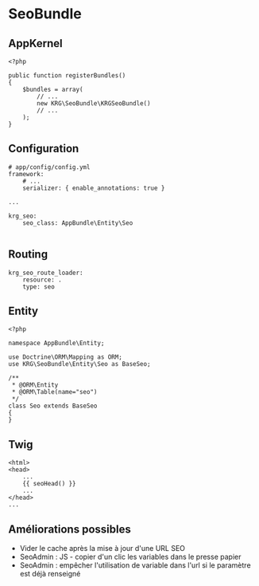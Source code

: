 # SeoBundle

AppKernel
---------

```
<?php

public function registerBundles()
{
    $bundles = array(
        // ...
        new KRG\SeoBundle\KRGSeoBundle()
        // ...
    );
}
```

Configuration
-------------

```
# app/config/config.yml
framework:
    # ...
    serializer: { enable_annotations: true }

...

krg_seo:
    seo_class: AppBundle\Entity\Seo
    
```

Routing
-------

```
krg_seo_route_loader:
    resource: .
    type: seo
```

Entity
------

```
<?php

namespace AppBundle\Entity;

use Doctrine\ORM\Mapping as ORM;
use KRG\SeoBundle\Entity\Seo as BaseSeo;

/**
 * @ORM\Entity
 * @ORM\Table(name="seo")
 */
class Seo extends BaseSeo
{
}
```

Twig
----

```
<html>
<head>
    ...
    {{ seoHead() }}
    ...
</head>
...
```

Améliorations possibles
-----------------------

- Vider le cache après la mise à jour d'une URL SEO
- SeoAdmin : JS - copier d'un clic les variables dans le presse papier
- SeoAdmin : empêcher l'utilisation de variable dans l'url si le paramètre est déjà renseigné
